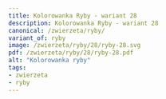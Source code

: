 ```yaml
---
title: Kolorowanka Ryby - wariant 28
description: Kolorowanka Ryby - wariant 28
canonical: /zwierzeta/ryby/
variant_of: ryby
image: /zwierzeta/ryby/28/ryby-28.svg
pdf: /zwierzeta/ryby/28/ryby-28.pdf
alt: "Kolorowanka ryby"
tags:
- zwierzeta
- ryby
---
```


